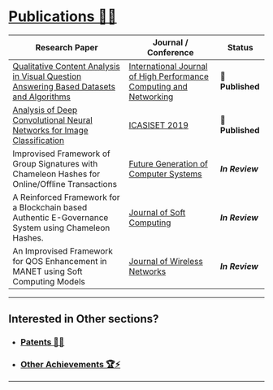 # [Publications 📄📖](https://github.com/prateekralhan/Personal_Stuff/tree/Publications)


| **Research Paper**       | **Journal / Conference**     | **Status**     |
| ----------- | ----------- | ----------- |
| [Qualitative Content Analysis in Visual Question Answering Based Datasets and Algorithms](https://www.inderscience.com/info/inarticle.php?artid=112699) | [International Journal of High Performance Computing and Networking](https://www.inderscience.com/jhome.php?jcode=ijhpcn) | 🎯**Published** |
| [Analysis of Deep Convolutional Neural Networks for Image Classification](https://drive.google.com/file/d/1hoLThBFyGJDuljJwSwcNHeVzZYNBVlEt/view?usp=sharing)   | [ICASISET 2019](http://icasiset.com/index.html) | 🎯**Published** |
| Improvised Framework of Group Signatures with Chameleon Hashes for Online/Offline Transactions   | [Future Generation of Computer Systems](https://www.sciencedirect.com/journal/future-generation-computer-systems) | ***In Review*** |
| A Reinforced Framework for a Blockchain based Authentic E-Governance System using Chameleon Hashes. | [Journal of Soft Computing](https://www.springer.com/journal/500) | ***In Review*** |
| An Improvised Framework for QOS Enhancement in MANET using Soft Computing Models | [Journal of Wireless Networks](https://www.springer.com/journal/11276)| ***In Review*** |


----------------------------------------------------------------------------------
## Interested in Other sections?

* ### [Patents 📑📝](https://github.com/prateekralhan/Personal_Stuff/tree/Patents)

* ### [Other Achievements 🏆⚡](https://github.com/prateekralhan/Personal_Stuff/tree/Other-Achievements)
----------------------------------------------------------------------------------



























